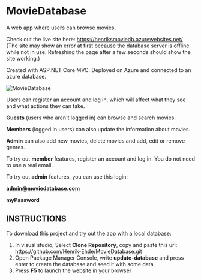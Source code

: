 # MovieDatabase

A web app where users can browse movies.

Check out the live site here: https://henriksmoviedb.azurewebsites.net/
(The site may show an error at first because the database server is offline while not in use. Refreshing the page after a few seconds should show the site working.)

Created with ASP.NET Core MVC. Deployed on Azure and connected to an azure database.

![MovieDatabase](https://github.com/Henrik-Ehde/MovieDatabase/assets/25432910/289ce98b-d58b-4671-84b2-f526f2564418)


Users can register an account and log in, which will affect what they see and what actions they can take.

**Guests** (users who aren't logged in) can browse and search movies.

**Members** (logged in users) can also update the information about movies.

**Admin** can also add new movies, delete movies and add, edit or remove genres.

To try out **member** features, register an account and log in. You do not need to use a real email.

To try out **admin** features, you can use this login:

**admin@moviedatabase.com**

**myPassword**

## INSTRUCTIONS
To download this project and try out the app with a local database:
1. In visual studio, Select **Clone Repository**, copy and paste this url: https://github.com/Henrik-Ehde/MovieDatabase.git
2. Open Package Manager Console, write **update-database** and press enter to create the database and seed it with some data
3. Press **F5** to launch the website in your browser



